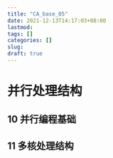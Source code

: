 ```yaml
---
title: "CA_base_05"
date: 2021-12-13T14:17:03+08:00
lastmod:
tags: []
categories: []
slug:
draft: true
--- 
```

# 并行处理结构
## 10 并行编程基础
## 11 多核处理结构

